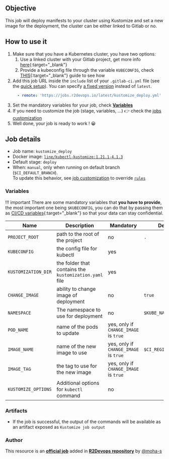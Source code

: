 ## Objective

This job will deploy manifests to your cluster using Kustomize and set a new image for the deployment, the cluster can be either linked to Gitlab or no.

## How to use it

1. Make sure that you have a Kubernetes cluster, you have two options:
      1. Use a linked cluster with your Gitlab project, get more info [here](https://docs.gitlab.com/ee/user/project/clusters/){:target="_blank"}
      1. Provide a kubeconfig file through the variable `KUBECONFIG`, check [THIS](https://docs.gitlab.com/ee/ci/variables/#cicd-variable-types){:target="_blank"} guide to see how
1. Add this job URL inside the `include` list of your `.gitlab-ci.yml` file (see the [quick setup](/use-the-hub/#quick-setup)). You can specify [a fixed version](#changelog) instead of `latest`.
    ```yaml
      - remote: 'https://jobs.r2devops.io/latest/kustomize_deploy.yml'
    ```
1. Set the mandatory variables for your job, check [**Variables**](#variables)
1. If you need to customize the job (stage, variables, ...) 👉 check the [jobs
   customization](/use-the-hub/#jobs-customization)
1. Well done, your job is ready to work ! 😀

## Job details

* Job name: `kustomize_deploy`
* Docker image:
[`line/kubectl-kustomize:1.21.1-4.1.3`](https://hub.docker.com/r/line/kubectl-kustomize)
* Default stage: `deploy`
* When: `manual`, only when running on default branch (`$CI_DEFAULT_BRANCH`).  
  To update this behavior, see [job customization](https://r2devops.io/use-the-hub/#global) to override [`rules`](https://docs.gitlab.com/ee/ci/yaml/#rulesif)

### Variables

!!! important
    There are some mandatory variables that **you have to provide**, the most important one being `$KUBECONFIG`, you can do that by passing them as [CI/CD variables](https://docs.gitlab.com/ee/ci/variables/#cicd-variable-types){:target="_blank"} so that your data can stay confidential.

| Name | Description | Mandatory | Default |
| ---- | ----------- | --------- | ------- |
| `PROJECT_ROOT` | path to the root of the project | no | `.`
| `KUBECONFIG` | the config file for kubectl | yes | ` `
| `KUSTOMIZATION_DIR` | the folder that contains the `kustomization.yaml` file | yes | ` `
| `CHANGE_IMAGE` | ability to change image of deployment | no | `true`
| `NAMESPACE` | The namespace to use for deployment | no | `$KUBE_NAMESPACE`
| `POD_NAME` | name of the pods to update | yes, only if `CHANGE_IMAGE` is `true` | ` `
| `IMAGE_NAME` | name of the new image to use | yes, only if `CHANGE_IMAGE` is `true` | `$CI_REGISTRY_IMAGE`
| `IMAGE_TAG` | the tag to use for the new image | yes, only if `CHANGE_IMAGE` is `true` | ` `
| `KUSTOMIZE_OPTIONS` | Additional options for `kubectl` command | no | ` `

### Artifacts

* If the job is successful, the output of the commands will be available as an artifact exposed as `Kustomize job output`


### Author
This resource is an **[official job](https://docs.r2devops.io/faq-labels/)** added in [**R2Devops repository**](https://gitlab.com/r2devops/hub) by [@moha-s](https://gitlab.com/moha-s)